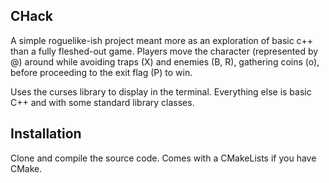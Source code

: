 CHack
-----
A simple roguelike-ish project meant more as an exploration of basic c++ than a fully fleshed-out game.
Players move the character (represented by @) around while avoiding traps (X) and enemies (B, R), gathering coins (o),
before proceeding to the exit flag (P) to win.

Uses the curses library to display in the terminal. Everything else is basic C++ and with some standard library classes.

Installation
-----
Clone and compile the source code. Comes with a CMakeLists if you have CMake.